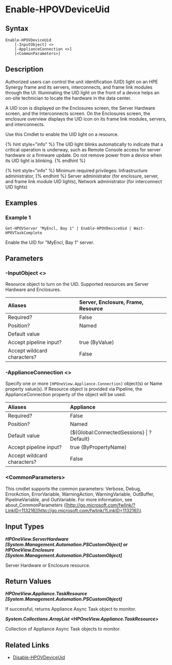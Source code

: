 ﻿---
description: Enable unit identification (UID) of a device.
---

# Enable-HPOVDeviceUid

## Syntax

```text
Enable-HPOVDeviceUid
    [-InputObject] <>
    [-ApplianceConnection <>]
    [<CommonParameters>]
```

## Description

Authorized users can control the unit identification (UID) light on an HPE Synergy frame and its servers, interconnects, and frame link modules through the UI. Illuminating the UID light on the front of a device helps an on-site technician to locate the hardware in the data center.

A UID icon is displayed on the Enclosures screen, the Server Hardware screen, and the Interconnects screen. On the Enclosures screen, the enclosure overview displays the UID icon on its frame link modules, servers, and interconnects.

Use this Cmdlet to enable the UID light on a resource.

{% hint style="info" %}
The UID light blinks automatically to indicate that a critical operation is underway, such as Remote Console access for server hardware or a firmware update. Do not remove power from a device when its UID light is blinking.
{% endhint %}


{% hint style="info" %}
Minimum required privileges: Infrastructure administrator,
{% endhint %}
 Server administrator (for enclosure, server, and frame link module UID lights), Network administrator (for interconnect UID lights)
## Examples

###  Example 1 

```text
Get-HPOVServer "MyEncl, Bay 1" | Enable-HPOVDeviceUid | Wait-HPOVTaskComplete
```

Enable the UID for "MyEncl, Bay 1" server.

## Parameters

### -InputObject &lt;&gt;

Resource object to turn on the UID.  Supported resources are Server Hardware and Enclosures.

| Aliases | Server, Enclosure, Frame, Resource |
| :--- | :--- |
| Required? | False |
| Position? | Named |
| Default value |  |
| Accept pipeline input? | true (ByValue) |
| Accept wildcard characters? | False |

### -ApplianceConnection &lt;&gt;

Specify one or more `[HPOneView.Appliance.Connection]` object(s) or Name property value(s). If Resource object is provided via Pipeline, the ApplianceConnection property of the object will be used.

| Aliases | Appliance |
| :--- | :--- |
| Required? | False |
| Position? | Named |
| Default value | (${Global:ConnectedSessions} &vert; ? Default) |
| Accept pipeline input? | true (ByPropertyName) |
| Accept wildcard characters? | False |

### &lt;CommonParameters&gt;

This cmdlet supports the common parameters: Verbose, Debug, ErrorAction, ErrorVariable, WarningAction, WarningVariable, OutBuffer, PipelineVariable, and OutVariable. For more information, see about\_CommonParameters \([http://go.microsoft.com/fwlink/?LinkID=113216](http://go.microsoft.com/fwlink/?LinkID=113216)\)

## Input Types

_**HPOneView.ServerHardware [System.Management.Automation.PSCustomObject] or HPOneView.Enclosure [System.Management.Automation.PSCustomObject]**_

Server Hardware or Enclosure resource.

## Return Values

_**HPOneView.Appliance.TaskResource [System.Management.Automation.PSCustomObject]**_

If successful, returns Appliance Async Task object to monitor.

_**System.Collections.ArrayList <HPOneView.Appliance.TaskResource>**_

Collection of Appliance Async Task objects to monitor.

## Related Links

* [Disable-HPOVDeviceUid](disable-hpovdeviceuid.md)
